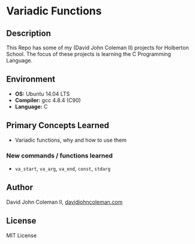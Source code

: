 # Variadic Functions

## Description

This Repo has some of my (David John Coleman II) projects for Holberton School.
The focus of these projects is learning the C Programming Language.

## Environment

* __OS:__ Ubuntu 14.04 LTS
* __Compiler:__ gcc 4.8.4 (C90)
* __Language:__ C

## Primary Concepts Learned

* Variadic functions, why and how to use them

### New commands / functions learned

* ``va_start``, ``va_arg``, ``va_end``, ``const``, ``stdarg``

## Author

David John Coleman II, [davidjohncoleman.com](http://www.davidjohncoleman.com/)

## License

MIT License